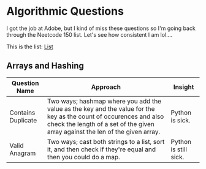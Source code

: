 # Algorithmic Questions

I got the job at Adobe, but I kind of miss these questions so I'm going back through the Neetcode 150 list. Let's see how consistent I am lol....

This is the list: [List](neetcode.io)

## Arrays and Hashing

| Question Name | Approach | Insight |
| ----------- | ----------- | -------------- |
| Contains Duplicate | Two ways; hashmap where you add the value as the key and the value for the key as the count of occurences and also check the length of a set of the given array against the len of the given array. | Python is sick. |
| Valid Anagram | Two ways; cast both strings to a list, sort it, and then check if they're equal and then you could do a map. | Python is still sick. |

